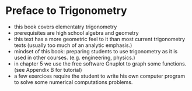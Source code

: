 # Preface to Trigonometry

* this book covers elementatry trigonometry
* prerequisites are high school algebra and geometry
* this text has a more geometric feel to it than most current trigonometry texts (usually too much of an analytic emphasis.)
* mindset of this book: preparing students to use trigonometry as it is used in other courses. (e.g. engineering, physics.)
* in chapter 5 we use the free software Gnuplot to graph some functions. (see Appendix B for tutorial)
* a few exercices require the student to write his own computer program to solve some numerical computations problems.




